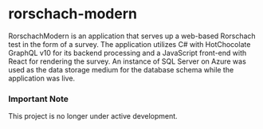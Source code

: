 # rorschach-modern

RorschachModern is an application that serves up a web-based Rorschach test in the form of a survey. The application utilizes C# with HotChocolate GraphQL v10 for its backend processing and a JavaScript front-end with React for rendering the survey. An instance of SQL Server on Azure was used as the data storage medium for the database schema while the application was live. 



### Important Note
This project is no longer under active development.
